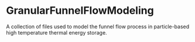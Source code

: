# GranularFunnelFlowModeling

A collection of files used to model the funnel flow process in particle-based high temperature thermal energy storage.